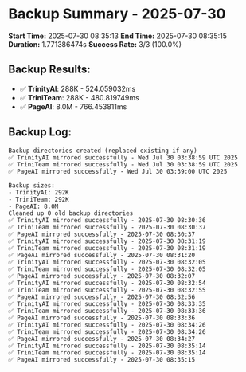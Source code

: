 # Backup Summary - 2025-07-30

**Start Time:** 2025-07-30 08:35:13
**End Time:** 2025-07-30 08:35:15
**Duration:** 1.771386474s
**Success Rate:** 3/3 (100.0%)

## Backup Results:
- ✅ **TrinityAI**: 288K - 524.059032ms
- ✅ **TriniTeam**: 288K - 480.819749ms
- ✅ **PageAI**: 8.0M - 766.453811ms

## Backup Log:
```
Backup directories created (replaced existing if any)
✅ TrinityAI mirrored successfully - Wed Jul 30 03:38:59 UTC 2025
✅ TriniTeam mirrored successfully - Wed Jul 30 03:38:59 UTC 2025
✅ PageAI mirrored successfully - Wed Jul 30 03:39:00 UTC 2025

Backup sizes:
- TrinityAI: 292K
- TriniTeam: 292K
- PageAI: 8.0M
Cleaned up 0 old backup directories
✅ TrinityAI mirrored successfully - 2025-07-30 08:30:36
✅ TriniTeam mirrored successfully - 2025-07-30 08:30:37
✅ PageAI mirrored successfully - 2025-07-30 08:30:37
✅ TrinityAI mirrored successfully - 2025-07-30 08:31:19
✅ TriniTeam mirrored successfully - 2025-07-30 08:31:19
✅ PageAI mirrored successfully - 2025-07-30 08:31:20
✅ TrinityAI mirrored successfully - 2025-07-30 08:32:05
✅ TriniTeam mirrored successfully - 2025-07-30 08:32:05
✅ PageAI mirrored successfully - 2025-07-30 08:32:07
✅ TrinityAI mirrored successfully - 2025-07-30 08:32:54
✅ TriniTeam mirrored successfully - 2025-07-30 08:32:55
✅ PageAI mirrored successfully - 2025-07-30 08:32:56
✅ TrinityAI mirrored successfully - 2025-07-30 08:33:35
✅ TriniTeam mirrored successfully - 2025-07-30 08:33:36
✅ PageAI mirrored successfully - 2025-07-30 08:33:36
✅ TrinityAI mirrored successfully - 2025-07-30 08:34:26
✅ TriniTeam mirrored successfully - 2025-07-30 08:34:26
✅ PageAI mirrored successfully - 2025-07-30 08:34:27
✅ TrinityAI mirrored successfully - 2025-07-30 08:35:14
✅ TriniTeam mirrored successfully - 2025-07-30 08:35:14
✅ PageAI mirrored successfully - 2025-07-30 08:35:15

```
